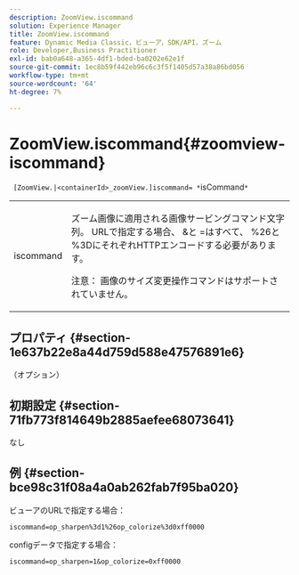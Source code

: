 ```yaml
---
description: ZoomView.iscommand
solution: Experience Manager
title: ZoomView.iscommand
feature: Dynamic Media Classic，ビューア，SDK/API，ズーム
role: Developer,Business Practitioner
exl-id: bab0a648-a365-4df1-bded-ba0202e62e1f
source-git-commit: 1ec8b59f442eb96c6c3f5f1405d57a38a86bd056
workflow-type: tm+mt
source-wordcount: '64'
ht-degree: 7%

---
```


# ZoomView.iscommand{#zoomview-iscommand}

` [ZoomView.|<containerId>_zoomView.]iscommand= *`isCommand`*`

<table id="table_06B5F795889E402FB6BCEA4D882E1422"> 
 <tbody> 
  <tr> 
   <td colname="col1"> <p> <span class="codeph"><span class="varname"> iscommand</span></span> </p> </td> 
   <td colname="col2"> <p> ズーム画像に適用される画像サービングコマンド文字列。 URLで指定する場合、 <span class="codeph"> &amp;</span>と<span class="codeph"> =</span>はすべて、 <span class="codeph"> %26</span>と<span class="codeph"> %3D</span>にそれぞれHTTPエンコードする必要があります。 </p> <p> <p>注意： 画像のサイズ変更操作コマンドはサポートされていません。 </p> </p> </td> 
  </tr> 
 </tbody> 
</table>

## プロパティ {#section-1e637b22e8a44d759d588e47576891e6}

（オプション）

## 初期設定 {#section-71fb773f814649b2885aefee68073641}

なし

## 例 {#section-bce98c31f08a4a0ab262fab7f95ba020}

ビューアのURLで指定する場合：

`iscommand=op_sharpen%3d1%26op_colorize%3d0xff0000`

configデータで指定する場合：

`iscommand=op_sharpen=1&op_colorize=0xff0000`
